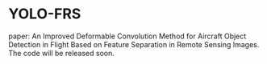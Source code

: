 # YOLO-FRS
paper: An Improved Deformable Convolution Method for Aircraft Object Detection in Flight Based on Feature Separation in Remote Sensing Images.  
The code will be released soon.
